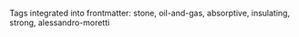 Tags integrated into frontmatter: stone, oil-and-gas, absorptive, insulating, strong, alessandro-moretti